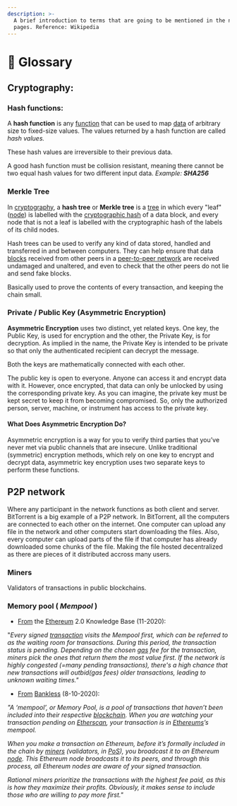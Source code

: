 ```yaml
---
description: >-
  A brief introduction to terms that are going to be mentioned in the next
  pages. Reference: Wikipedia
---
```


# 🧐 Glossary

## Cryptography:

### Hash functions:

A **hash function** is any [function](https://en.wikipedia.org/wiki/Function\_\(mathematics\)) that can be used to map [data](https://en.wikipedia.org/wiki/Data\_\(computing\)) of arbitrary size to fixed-size values. The values returned by a hash function are called _hash values._

These hash values are irreversible to their previous data.

A good hash function must be collision resistant, meaning there cannot be two equal hash values for two different input data.               _Example: **SHA256**_

### Merkle Tree

In [cryptography](https://en.wikipedia.org/wiki/Cryptography), a **hash tree** or **Merkle tree** is a [tree](https://en.wikipedia.org/wiki/Tree\_\(data\_structure\)) in which every "leaf" ([node](https://en.wikipedia.org/wiki/Tree\_\(data\_structure\)#Terminology)) is labelled with the [cryptographic hash](https://en.wikipedia.org/wiki/Cryptographic\_hash\_function) of a data block, and every node that is not a leaf is labelled with the cryptographic hash of the labels of its child nodes.

Hash trees can be used to verify any kind of data stored, handled and transferred in and between computers. They can help ensure that data [blocks](https://en.wikipedia.org/wiki/Blockchain) received from other peers in a [peer-to-peer network](https://en.wikipedia.org/wiki/Peer-to-peer) are received undamaged and unaltered, and even to check that the other peers do not lie and send fake blocks.

Basically used to prove the contents of every transaction, and keeping the chain small.

### Private / Public Key (Asymmetric Encryption)

**Asymmetric Encryption** uses two distinct, yet related keys. One key, the Public Key, is used for encryption and the other, the Private Key, is for decryption. As implied in the name, the Private Key is intended to be private so that only the authenticated recipient can decrypt the message.

Both the keys are mathematically connected with each other.

The public key is open to everyone. Anyone can access it and encrypt data with it. However, once encrypted, that data can only be unlocked by using the corresponding private key. As you can imagine, the private key must be kept secret to keep it from becoming compromised. So, only the authorized person, server, machine, or instrument has access to the private key.

#### What Does Asymmetric Encryption Do?

Asymmetric encryption is a way for you to verify third parties that you’ve never met via public channels that are insecure. Unlike traditional (symmetric) encryption methods, which rely on one key to encrypt and decrypt data, asymmetric key encryption uses two separate keys to perform these functions. &#x20;

## P2P network

Where any participant in the network functions as both client and server. BitTorrent is a big example of a P2P network. In BitTorrent, all the computers are connected to each other on the internet. One computer can upload any file in the network and other computers start downloading the files. Also, every computer can upload parts of the file if that computer has already downloaded some chunks of the file. Making the file hosted decentralized as there are pieces of it distributed accross many users.

### Miners

Validators of transactions in public blockchains.

### Memory pool ( _Mempool_ )

* [From](https://kb.beaconcha.in/glossary) the [Ethereum](https://dyor-crypto.fandom.com/wiki/Ethereum) 2.0 Knowledge Base (11-2020):

"_Every signed_ [_transaction_](https://dyor-crypto.fandom.com/wiki/Transaction) _visits the Mempool first, which can be referred to as the waiting room for transactions. During this period, the transaction status is pending. Depending on the chosen_ [_gas_](https://dyor-crypto.fandom.com/wiki/Gas) _fee for the transaction, miners pick the ones that return them the most value first. If the network is highly congested (=many pending transactions), there's a high chance that new transactions will outbid(gas fees) older transactions, leading to unknown waiting times."_

* [From](https://bankless.substack.com/p/how-transaction-ordering-can-save?token=eyJ1c2VyX2lkIjoxMzk3OTAwLCJwb3N0X2lkIjo4NTI5Nzc1LCJfIjoiYzl4Um4iLCJpYXQiOjE2MDI0OTA0NzcsImV4cCI6MTYwMjQ5NDA3NywiaXNzIjoicHViLTE2MDE1Iiwic3ViIjoicG9zdC1yZWFjdGlvbiJ9.OedSo0xapoAHoq1Xvf7r6lZn1krnaOXOrx2Jm2zUV0c) [Bankless](https://dyor-crypto.fandom.com/wiki/Bankless) (8-10-2020):

_"A ‘mempool’, or Memory Pool, is a pool of transactions that haven’t been included into their respective_ [_blockchain_](https://dyor-crypto.fandom.com/wiki/Blockchain)_. When you are watching your transaction pending on_ [_Etherscan_](https://dyor-crypto.fandom.com/wiki/Etherscan)_, your transaction is in_ [_Ethereums_](https://dyor-crypto.fandom.com/wiki/Ethereum)_’s mempool._

_When you make a transaction on Ethereum, before it’s formally included in the chain by_ [_miners_](https://dyor-crypto.fandom.com/wiki/Miners) _(validators, in_ [_PoS_](https://dyor-crypto.fandom.com/wiki/PoS)_), you broadcast it to an Ethereum_ [_node_](https://dyor-crypto.fandom.com/wiki/Node)_. This Ethereum node broadcasts it to its peers, and through this process, all Ethereum nodes are aware of your signed transaction._

_Rational miners prioritize the transactions with the highest fee paid, as this is how they maximize their profits. Obviously, it makes sense to include those who are willing to pay more first."_
